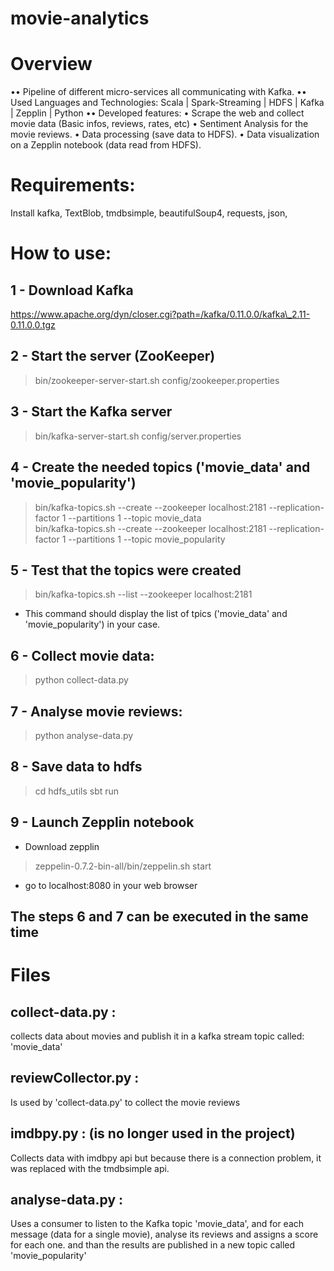# movie-analytics

# Overview
•• Pipeline of different micro-services all communicating with Kafka.
•• Used Languages and Technologies: Scala | Spark-Streaming | HDFS | Kafka | Zepplin | Python 
•• Developed features:
• Scrape the web and collect movie data (Basic infos, reviews, rates, etc)
• Sentiment Analysis for the movie reviews.
• Data processing (save data to HDFS).
• Data visualization on a Zepplin notebook (data read from HDFS).

# Requirements:
Install kafka, TextBlob, tmdbsimple, beautifulSoup4, requests, json, 

# How to use:
## 1 - Download Kafka
https://www.apache.org/dyn/closer.cgi?path=/kafka/0.11.0.0/kafka\_2.11-0.11.0.0.tgz

## 2 - Start the server (ZooKeeper)
> bin/zookeeper-server-start.sh config/zookeeper.properties

## 3 - Start the Kafka server
> bin/kafka-server-start.sh config/server.properties

## 4 - Create the needed topics ('movie\_data' and 'movie\_popularity')
> bin/kafka-topics.sh --create --zookeeper localhost:2181 --replication-factor 1 --partitions 1 --topic movie\_data  
> bin/kafka-topics.sh --create --zookeeper localhost:2181 --replication-factor 1 --partitions 1 --topic movie\_popularity

## 5 - Test that the topics were created
> bin/kafka-topics.sh --list --zookeeper localhost:2181
* This command should display the list of tpics ('movie\_data' and 'movie\_popularity') in your case.

## 6 - Collect movie data:
> python collect-data.py

## 7 - Analyse movie reviews:
> python analyse-data.py

## 8 - Save data to hdfs
> cd hdfs\_utils
> sbt run

## 9 - Launch Zepplin notebook
* Download zepplin
> zeppelin-0.7.2-bin-all/bin/zeppelin.sh start 
* go to localhost:8080 in your web browser


## The steps 6 and 7 can be executed in the same time

# Files
## collect-data.py :
collects data about movies and publish it in a kafka stream topic called: 'movie\_data'

## reviewCollector.py :
Is used by 'collect-data.py' to collect the movie reviews

## imdbpy.py : (is no longer used in the project) 
Collects data with imdbpy api but because there is a connection problem, it was replaced with the tmdbsimple api.

## analyse-data.py :
Uses a consumer to listen to the Kafka topic 'movie\_data', and for each message (data for a single movie), analyse its reviews and assigns a score for each one. and than the results are published in a new topic called 'movie\_popularity'
